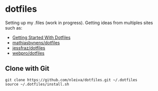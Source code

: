 # dotfiles

Setting up my .files (work in progress). Getting ideas from multiples sites such as:

* [Getting Started With Dotfiles](https://medium.com/@webprolific/getting-started-with-dotfiles-43c3602fd789) 
* [mathiasbynens/dotfiles](https://github.com/mathiasbynens/dotfiles)
* [jessfraz/dotfiles](https://github.com/jessfraz/dotfiles)
* [webpro/dotfiles](https://github.com/webpro/dotfiles)


## Clone with Git

    git clone https://github.com/nleiva/dotfiles.git ~/.dotfiles
    source ~/.dotfiles/install.sh